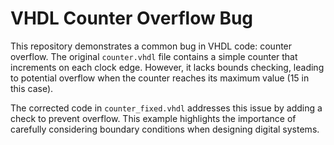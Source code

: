 # VHDL Counter Overflow Bug

This repository demonstrates a common bug in VHDL code: counter overflow. The original `counter.vhdl` file contains a simple counter that increments on each clock edge. However, it lacks bounds checking, leading to potential overflow when the counter reaches its maximum value (15 in this case).

The corrected code in `counter_fixed.vhdl` addresses this issue by adding a check to prevent overflow.  This example highlights the importance of carefully considering boundary conditions when designing digital systems.